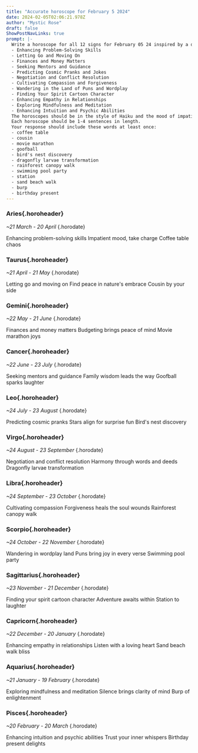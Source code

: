 ```yaml
---
title: "Accurate horoscope for February 5 2024"
date: 2024-02-05T02:06:21.978Z
author: "Mystic Rose"
draft: false
ShowPostNavLinks: true
prompt: |-
  Write a horoscope for all 12 signs for February 05 24 inspired by a different focus for each. Ensure you do not include the focus in the response:
  - Enhancing Problem-Solving Skills
  - Letting Go and Moving On
  - Finances and Money Matters
  - Seeking Mentors and Guidance
  - Predicting Cosmic Pranks and Jokes
  - Negotiation and Conflict Resolution
  - Cultivating Compassion and Forgiveness
  - Wandering in the Land of Puns and Wordplay
  - Finding Your Spirit Cartoon Character
  - Enhancing Empathy in Relationships
  - Exploring Mindfulness and Meditation
  - Enhancing Intuition and Psychic Abilities
  The horoscopes should be in the style of Haiku and the mood of impatient
  Each horoscope should be 1-4 sentences in length.
  Your response should include these words at least once:
  - coffee table
  - cousin
  - movie marathon
  - goofball
  - bird's nest discovery
  - dragonfly larvae transformation
  - rainforest canopy walk
  - swimming pool party
  - station
  - sand beach walk
  - burp
  - birthday present
---
```


### Aries{.horoheader}

*~21 March - 20 April*
{.horodate}

Enhancing problem-solving skills
Impatient mood, take charge
Coffee table chaos


### Taurus{.horoheader}

*~21 April - 21 May*
{.horodate}

Letting go and moving on
Find peace in nature's embrace
Cousin by your side


### Gemini{.horoheader}

*~22 May - 21 June*
{.horodate}

Finances and money matters
Budgeting brings peace of mind
Movie marathon joys


### Cancer{.horoheader}

*~22 June - 23 July*
{.horodate}

Seeking mentors and guidance
Family wisdom leads the way
Goofball sparks laughter


### Leo{.horoheader}

*~24 July - 23 August*
{.horodate}

Predicting cosmic pranks
Stars align for surprise fun
Bird's nest discovery


### Virgo{.horoheader}

*~24 August - 23 September*
{.horodate}

Negotiation and conflict resolution
Harmony through words and deeds
Dragonfly larvae transformation


### Libra{.horoheader}

*~24 September - 23 October*
{.horodate}

Cultivating compassion
Forgiveness heals the soul wounds
Rainforest canopy walk


### Scorpio{.horoheader}

*~24 October - 22 November*
{.horodate}

Wandering in wordplay land
Puns bring joy in every verse
Swimming pool party


### Sagittarius{.horoheader}

*~23 November - 21 December*
{.horodate}

Finding your spirit cartoon character
Adventure awaits within
Station to laughter


### Capricorn{.horoheader}

*~22 December - 20 January*
{.horodate}

Enhancing empathy in relationships
Listen with a loving heart
Sand beach walk bliss


### Aquarius{.horoheader}

*~21 January - 19 February*
{.horodate}

Exploring mindfulness and meditation
Silence brings clarity of mind
Burp of enlightenment


### Pisces{.horoheader}

*~20 February - 20 March*
{.horodate}

Enhancing intuition and psychic abilities
Trust your inner whispers
Birthday present delights

